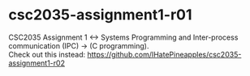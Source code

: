 # csc2035-assignment1-r01
CSC2035 Assignment 1 &lt;-> Systems Programming and Inter-process communication (IPC) -> (C programming).         
Check out this instead: https://github.com/IHatePineapples/csc2035-assignment1-r02
